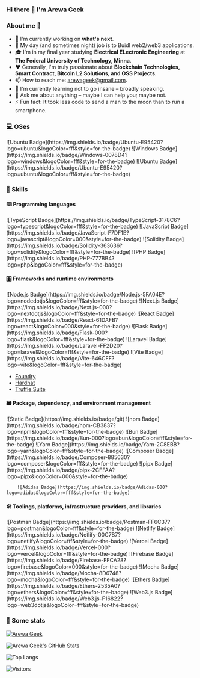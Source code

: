 ### Hi there 👋 I'm Arewa Geek

<p> 
<!--     <a href="https://linktr.ee/pcaversaccio" target="_blank"><img alt="Linktree"
        src="https://img.shields.io/badge/linktree-2F3C51?style=for-the-badge&logo=linktree&logoColor=white"/></a> -->
</p>

### About me 💯

- 🔭 I'm currently working on **what's next**.
- 🔧 My day (and sometimes night) job is to Buidl web2/web3 applications.
- 🎓 I'm in my final year studying **Electrical ELectronic Engineering** at **The Federal University of Technology, Minna**.
- ❤️ Generally, I'm truly passionate about **Blockchain Technologies, Smart Contract, Bitcoin L2 Solutions, and OSS Projects**.
- 📫 How to reach me: [arewageek@gmail.com](mailto:arewageek@gmail.com).
- 🌱 I'm currently learning not to go insane – broadly speaking.
- 💬 Ask me about anything – maybe I can help you; maybe not.
- ⚡ Fun fact: It took less code to send a man to the moon than to run a smartphone.

### 💻 OSes

<p> 
    ![Ubuntu Badge](https://img.shields.io/badge/Ubuntu-E95420?logo=ubuntu&logoColor=fff&style=for-the-badge)
    ![Windows Badge](https://img.shields.io/badge/Windows-0078D4?logo=windows&logoColor=fff&style=for-the-badge)
    ![Ubuntu Badge](https://img.shields.io/badge/Ubuntu-E95420?logo=ubuntu&logoColor=fff&style=for-the-badge)
</p>

### 🎯 Skills

#### ⌨️ Programming languages

<p>
    ![TypeScript Badge](https://img.shields.io/badge/TypeScript-3178C6?logo=typescript&logoColor=fff&style=for-the-badge)
    ![JavaScript Badge](https://img.shields.io/badge/JavaScript-F7DF1E?logo=javascript&logoColor=000&style=for-the-badge)
    ![Solidity Badge](https://img.shields.io/badge/Solidity-363636?logo=solidity&logoColor=fff&style=for-the-badge)
    ![PHP Badge](https://img.shields.io/badge/PHP-777BB4?logo=php&logoColor=fff&style=for-the-badge)
</p>

#### 🎛 Frameworks and runtime environments

<p>
    ![Node.js Badge](https://img.shields.io/badge/Node.js-5FA04E?logo=nodedotjs&logoColor=fff&style=for-the-badge)
    ![Next.js Badge](https://img.shields.io/badge/Next.js-000?logo=nextdotjs&logoColor=fff&style=for-the-badge)
    ![React Badge](https://img.shields.io/badge/React-61DAFB?logo=react&logoColor=000&style=for-the-badge)
    ![Flask Badge](https://img.shields.io/badge/Flask-000?logo=flask&logoColor=fff&style=for-the-badge)
    ![Laravel Badge](https://img.shields.io/badge/Laravel-FF2D20?logo=laravel&logoColor=fff&style=for-the-badge)
    ![Vite Badge](https://img.shields.io/badge/Vite-646CFF?logo=vite&logoColor=fff&style=for-the-badge)
</p>

- [Foundry](https://github.com/foundry-rs/foundry)
- [Hardhat](https://hardhat.org)
- [Truffle Suite](https://trufflesuite.com)

#### 🗃 Package, dependency, and environment management

<p>
        ![Static Badge](https://img.shields.io/badge/git)
    ![npm Badge](https://img.shields.io/badge/npm-CB3837?logo=npm&logoColor=fff&style=for-the-badge)
    ![Bun Badge](https://img.shields.io/badge/Bun-000?logo=bun&logoColor=fff&style=for-the-badge)
    ![Yarn Badge](https://img.shields.io/badge/Yarn-2C8EBB?logo=yarn&logoColor=fff&style=for-the-badge)
    ![Composer Badge](https://img.shields.io/badge/Composer-885630?logo=composer&logoColor=fff&style=for-the-badge)
    ![pipx Badge](https://img.shields.io/badge/pipx-2CFFAA?logo=pipx&logoColor=000&style=for-the-badge)

        ![Adidas Badge](https://img.shields.io/badge/Adidas-000?logo=adidas&logoColor=fff&style=for-the-badge)
</p>

#### 🛠 Toolings, platforms, infrastructure providers, and libraries

<p>
    ![Postman Badge](https://img.shields.io/badge/Postman-FF6C37?logo=postman&logoColor=fff&style=for-the-badge)
    ![Netlify Badge](https://img.shields.io/badge/Netlify-00C7B7?logo=netlify&logoColor=fff&style=for-the-badge)
    ![Vercel Badge](https://img.shields.io/badge/Vercel-000?logo=vercel&logoColor=fff&style=for-the-badge)
    ![Firebase Badge](https://img.shields.io/badge/Firebase-FFCA28?logo=firebase&logoColor=000&style=for-the-badge)
    ![Mocha Badge](https://img.shields.io/badge/Mocha-8D6748?logo=mocha&logoColor=fff&style=for-the-badge)
    ![Ethers Badge](https://img.shields.io/badge/Ethers-2535A0?logo=ethers&logoColor=fff&style=for-the-badge)
    ![Web3.js Badge](https://img.shields.io/badge/Web3.js-F16822?logo=web3dotjs&logoColor=fff&style=for-the-badge)
</p>


### 🔎 Some stats

[![Arewa Geek](https://github-readme-activity-graph.vercel.app/graph?username=arewageek&custom_title=Arewa%20Geek%27s%20activity%20chart&hide_border=true&theme=tokyo-night)](#)

![Arewa Geek's GitHub Stats](https://github-readme-stats.vercel.app/api?username=arewageek&count_private=true&show_icons=true&theme=tokyonight)

![Top Langs](https://github-readme-stats.vercel.app/api/top-langs/?username=arewa&layout=compact&langs_count=8&theme=tokyonight)

![Visitors](https://komarev.com/ghpvc/?username=arewageek&color=blue&style=flat&label=Visitors)
